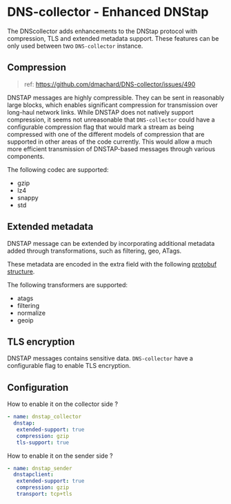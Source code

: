 # DNS-collector - Enhanced DNStap

The DNScollector adds enhancements to the DNStap protocol with compression, TLS and extended metadata support.
These features can be only used between two `DNS-collector` instance.

## Compression

> ref: https://github.com/dmachard/DNS-collector/issues/490

DNSTAP messages are highly compressible. They can be sent in reasonably large blocks, which enables significant compression for transmission over long-haul network links. While DNSTAP does not natively support compression, it seems not unreasonable that `DNS-collector` could have a configurable compression flag that would mark a stream as being compressed with one of the different models of compression that are supported in other areas of the code currently. This would allow a much more efficient transmission of DNSTAP-based messages through various components.

The following codec are supported:

- gzip
- lz4
- snappy
- std

## Extended metadata

DNSTAP message can be extended by incorporating additional metadata added through transformations, such as filtering, geo, ATags.

These metadata are encoded in the extra field with the following [protobuf structure](../dnsutils/extended_dnstap.proto).

The following transformers are supported:

- atags
- filtering
- normalize
- geoip

## TLS encryption

DNSTAP messages contains sensitive data. `DNS-collector` have a configurable flag to enable TLS encryption.

## Configuration

How to enable it on the collector side ?

```yaml
- name: dnstap_collector
  dnstap:
   extended-support: true
   compression: gzip
   tls-support: true
```

How to enable it on the sender side ?

```yaml
- name: dnstap_sender
  dnstapclient:
   extended-support: true
   compression: gzip
   transport: tcp+tls
```
